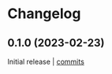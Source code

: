 # Changelog

## 0.1.0 (2023-02-23)

Initial release | [commits](https://github.com/thalesfsp/cacher/commit/364584729c5bf541bc9c66337bef43d697d1dd7e)
